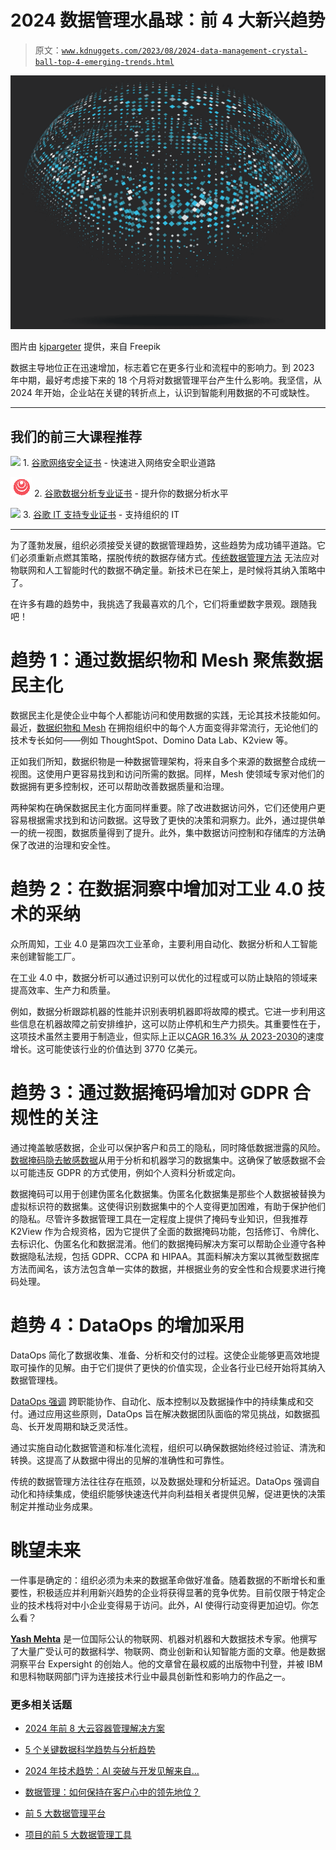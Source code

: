# 2024 数据管理水晶球：前 4 大新兴趋势

> 原文：[`www.kdnuggets.com/2023/08/2024-data-management-crystal-ball-top-4-emerging-trends.html`](https://www.kdnuggets.com/2023/08/2024-data-management-crystal-ball-top-4-emerging-trends.html)

![2024 数据管理水晶球：前 4 大新兴趋势](img/850498e627ad482157898dd1d4ebba53.png)

图片由 [kjpargeter](https://www.freepik.com/free-vector/abstract-techno-background-with-halftone-squares-sphere-shape_1166022.htm#query=Data%20Management%20Crystal%20Ball&position=6&from_view=search&track=ais) 提供，来自 Freepik

数据主导地位正在迅速增加，标志着它在更多行业和流程中的影响力。到 2023 年中期，最好考虑接下来的 18 个月将对数据管理平台产生什么影响。我坚信，从 2024 年开始，企业站在关键的转折点上，认识到智能利用数据的不可或缺性。

* * *

## 我们的前三大课程推荐

![](img/0244c01ba9267c002ef39d4907e0b8fb.png) 1\. [谷歌网络安全证书](https://www.kdnuggets.com/google-cybersecurity) - 快速进入网络安全职业道路

![](img/e225c49c3c91745821c8c0368bf04711.png) 2\. [谷歌数据分析专业证书](https://www.kdnuggets.com/google-data-analytics) - 提升你的数据分析水平

![](img/0244c01ba9267c002ef39d4907e0b8fb.png) 3\. [谷歌 IT 支持专业证书](https://www.kdnuggets.com/google-itsupport) - 支持组织的 IT

* * *

为了蓬勃发展，组织必须接受关键的数据管理趋势，这些趋势为成功铺平道路。它们必须重新点燃其策略，摆脱传统的数据存储方式。[传统数据管理方法](https://365datascience.com/trending/techniques-for-processing-traditional-and-big-data/) 无法应对物联网和人工智能时代的数据不确定量。新技术已在架上，是时候将其纳入策略中了。

在许多有趣的趋势中，我挑选了我最喜欢的几个，它们将重塑数字景观。跟随我吧！

# 趋势 1：通过数据织物和 Mesh 聚焦数据民主化

数据民主化是使企业中每个人都能访问和使用数据的实践，无论其技术技能如何。最近，[数据织物和 Mesh](https://www.rtinsights.com/data-fabric-vs-data-mesh-key-differences-and-similarities/) 在拥抱组织中的每个人方面变得非常流行，无论他们的技术专长如何——例如 ThoughtSpot、Domino Data Lab、K2view 等。

正如我们所知，数据织物是一种数据管理架构，将来自多个来源的数据整合成统一视图。这使用户更容易找到和访问所需的数据。同样，Mesh 使领域专家对他们的数据拥有更多控制权，还可以帮助改善数据质量和治理。

两种架构在确保数据民主化方面同样重要。除了改进数据访问外，它们还使用户更容易根据需求找到和访问数据。这导致了更快的决策和洞察力。此外，通过提供单一的统一视图，数据质量得到了提升。此外，集中数据访问控制和存储库的方法确保了改进的治理和安全性。

# 趋势 2：在数据洞察中增加对工业 4.0 技术的采纳

众所周知，工业 4.0 是第四次工业革命，主要利用自动化、数据分析和人工智能来创建智能工厂。

在工业 4.0 中，数据分析可以通过识别可以优化的过程或可以防止缺陷的领域来提高效率、生产力和质量。

例如，数据分析跟踪机器的性能并识别表明机器即将故障的模式。它进一步利用这些信息在机器故障之前安排维护，这可以防止停机和生产力损失。其重要性在于，这项技术虽然主要用于制造业，但实际上正以[CAGR 16.3% 从 2023-2030](https://www.globenewswire.com/en/news-release/2023/02/15/2609014/0/en/Industry-4-0-Market-Is-Expected-To-Reach-around-USD-377-30-Billion-by-2030-Grow-at-a-CAGR-Of-16-3-during-Forecast-Period-2023-To-2030-Data-By-Contrive-Datum-Insights-Pvt-Ltd.html#:~:text=Billion%20by...-,Industry%204.0%20Market%20Is%20Expected%20To%20Reach%20around%20USD%20377.30,Contrive%20Datum%20Insights%20Pvt%20Ltd.)的速度增长。这可能使该行业的价值达到 3770 亿美元。

# 趋势 3：通过数据掩码增加对 GDPR 合规性的关注

通过掩盖敏感数据，企业可以保护客户和员工的隐私，同时降低数据泄露的风险。[数据掩码隐去敏感数据](https://www.k2view.com/what-is-data-masking)从用于分析和机器学习的数据集中。这确保了敏感数据不会以可能违反 GDPR 的方式使用，例如个人资料分析或定向。

数据掩码可以用于创建伪匿名化数据集。伪匿名化数据集是那些个人数据被替换为虚拟标识符的数据集。这使得识别数据集中的个人变得更加困难，有助于保护他们的隐私。尽管许多数据管理工具在一定程度上提供了掩码专业知识，但我推荐 K2View 作为合规资格，因为它提供了全面的数据掩码功能，包括修订、令牌化、去标识化、伪匿名化和数据混淆。他们的数据掩码解决方案可以帮助企业遵守各种数据隐私法规，包括 GDPR、CCPA 和 HIPAA。其面料解决方案以其微型数据库方法而闻名，该方法包含单一实体的数据，并根据业务的安全性和合规要求进行掩码处理。

# 趋势 4：DataOps 的增加采用

DataOps 简化了数据收集、准备、分析和交付的过程。这使企业能够更高效地提取可操作的见解。由于它们提供了更快的价值实现，企业各行业已经开始将其纳入数据管理栈。

[DataOps 强调](https://www.techtarget.com/searchdatamanagement/definition/DataOps) 跨职能协作、自动化、版本控制以及数据操作中的持续集成和交付。通过应用这些原则，DataOps 旨在解决数据团队面临的常见挑战，如数据孤岛、长开发周期和缺乏灵活性。

通过实施自动化数据管道和标准化流程，组织可以确保数据始终经过验证、清洗和转换。这提高了从数据中得出的见解的准确性和可靠性。

传统的数据管理方法往往存在瓶颈，以及数据处理和分析延迟。DataOps 强调自动化和持续集成，使组织能够快速迭代并向利益相关者提供见解，促进更快的决策制定并推动业务成果。

# 眺望未来

一件事是确定的：组织必须为未来的数据革命做好准备。随着数据的不断增长和重要性，积极适应并利用新兴趋势的企业将获得显著的竞争优势。目前仅限于特定企业的技术栈将对中小企业变得易于访问。此外，AI 使得行动变得更加迫切。你怎么看？

**[Yash Mehta](https://www.linkedin.com/in/yash-mehta-esthan/)** 是一位国际公认的物联网、机器对机器和大数据技术专家。他撰写了大量广受认可的数据科学、物联网、商业创新和认知智能方面的文章。他是数据洞察平台 Expersight 的创始人。他的文章曾在最权威的出版物中刊登，并被 IBM 和思科物联网部门评为连接技术行业中最具创新性和影响力的作品之一。

### 更多相关话题

+   [2024 年前 8 大云容器管理解决方案](https://www.kdnuggets.com/the-top-8-cloud-container-management-solutions-of-2024)

+   [5 个关键数据科学趋势与分析趋势](https://www.kdnuggets.com/2022/08/5-key-data-science-trends-analytics-trends.html)

+   [2024 年技术趋势：AI 突破与开发见解来自…](https://www.kdnuggets.com/2024-tech-trends-ai-breakthroughs-development-insights-oreilly-free-report)

+   [数据管理：如何保持在客户心中的领先地位？](https://www.kdnuggets.com/2022/04/data-management-stay-top-customer-mind.html)

+   [前 5 大数据管理平台](https://www.kdnuggets.com/2022/06/top-5-data-management-platforms.html)

+   [项目的前 5 大数据管理工具](https://www.kdnuggets.com/top-5-data-management-tools-for-your-projects)
